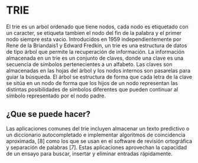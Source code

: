 # TRIE
El trie es un arbol ordenado que tiene nodos, cada nodo es etiquetado con un caracter, se etiqueta tambien el nodo del fin de la palabra y el primer nodo siempre esta vacio.
Introducidos en 1959 independientemente por Rene de la Briandais1​ y Edward Fredkin,​ un trie es una estructura de datos de tipo árbol que permite la recuperación de información. La información almacenada en un trie es un conjunto de claves, donde una clave es una secuencia de símbolos pertenecientes a un alfabeto. Las claves son almacenadas en las hojas del árbol y los nodos internos son pasarelas para guiar la búsqueda. El árbol se estructura de forma que cada letra de la clave se sitúa en un nodo de forma que los hijos de un nodo representan las distintas posibilidades de símbolos diferentes que pueden continuar al símbolo representado por el nodo padre.
## ¿Que se puede hacer?
Las aplicaciones comunes del trie incluyen almacenar un texto predictivo o un diccionario autocompletado e implementar algoritmos de coincidencia aproximada, [8] como los que se usan en el software de revisión ortográfica y separación de palabras [7]. Estas aplicaciones aprovechan la capacidad de un ensayo para buscar, insertar y eliminar entradas rápidamente.